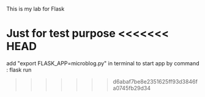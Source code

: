 This is my lab for Flask

Just for test purpose
<<<<<<< HEAD
=======


add "export FLASK_APP=microblog.py" in terminal to start app by command : flask run
>>>>>>> d6abaf7be8e2351625ff93d3846fa0745fb29d34
